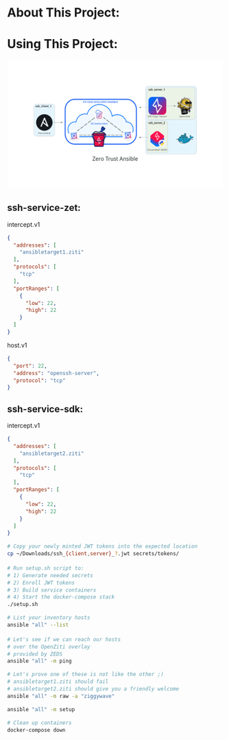 About This Project:
===================

Using This Project:
===================

![Zerto Trust Ansible](diagrams/zero_trust_ansible.png)

ssh-service-zet:
----------------

intercept.v1
```json
{
  "addresses": [
    "ansibletarget1.ziti"
  ],
  "protocols": [
    "tcp"
  ],
  "portRanges": [
    {
      "low": 22,
      "high": 22
    }
  ]
}
```
host.v1
```json
{
  "port": 22,
  "address": "openssh-server",
  "protocol": "tcp"
}
```

ssh-service-sdk:
----------------

intercept.v1
```json
{
  "addresses": [
    "ansibletarget2.ziti"
  ],
  "protocols": [
    "tcp"
  ],
  "portRanges": [
    {
      "low": 22,
      "high": 22
    }
  ]
}
```

```bash
# Copy your newly minted JWT tokens into the expected location
cp ~/Downloads/ssh_{client,server}_?.jwt secrets/tokens/

# Run setup.sh script to:
# 1) Generate needed secrets
# 2) Enroll JWT tokens
# 3) Build service containers
# 4) Start the docker-compose stack
./setup.sh
```
```bash
# List your inventory hosts
ansible "all" --list

# Let's see if we can reach our hosts 
# over the OpenZiti overlay
# provided by ZEDS
ansible "all" -m ping
```

```bash
# Let's prove one of these is not like the other ;)
# ansibletarget1.ziti should fail
# ansibletarget2.ziti should give you a friendly welcome
ansible "all" -m raw -a "ziggywave"
```

```bash
ansible "all" -m setup
```

```bash
# Clean up containers
docker-compose down
```